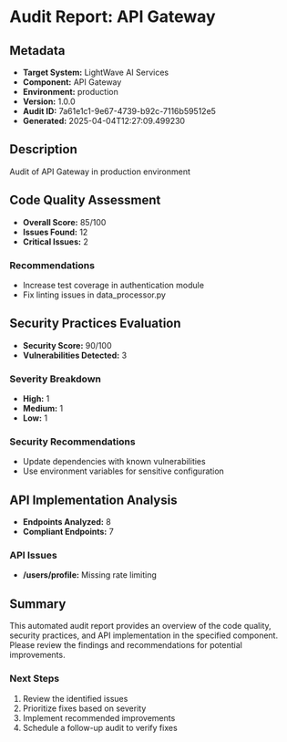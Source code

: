 # Audit Report: API Gateway

## Metadata

- **Target System:** LightWave AI Services
- **Component:** API Gateway
- **Environment:** production
- **Version:** 1.0.0
- **Audit ID:** 7a61e1c1-9e67-4739-b92c-7116b59512e5
- **Generated:** 2025-04-04T12:27:09.499230

## Description

Audit of API Gateway in production environment

## Code Quality Assessment

- **Overall Score:** 85/100
- **Issues Found:** 12
- **Critical Issues:** 2

### Recommendations

- Increase test coverage in authentication module
- Fix linting issues in data_processor.py

## Security Practices Evaluation

- **Security Score:** 90/100
- **Vulnerabilities Detected:** 3

### Severity Breakdown

- **High:** 1
- **Medium:** 1
- **Low:** 1

### Security Recommendations

- Update dependencies with known vulnerabilities
- Use environment variables for sensitive configuration

## API Implementation Analysis

- **Endpoints Analyzed:** 8
- **Compliant Endpoints:** 7

### API Issues

- **/users/profile:** Missing rate limiting

## Summary

This automated audit report provides an overview of the code quality, security practices,
and API implementation in the specified component. Please review the findings and
recommendations for potential improvements.

### Next Steps

1. Review the identified issues
2. Prioritize fixes based on severity
3. Implement recommended improvements
4. Schedule a follow-up audit to verify fixes

